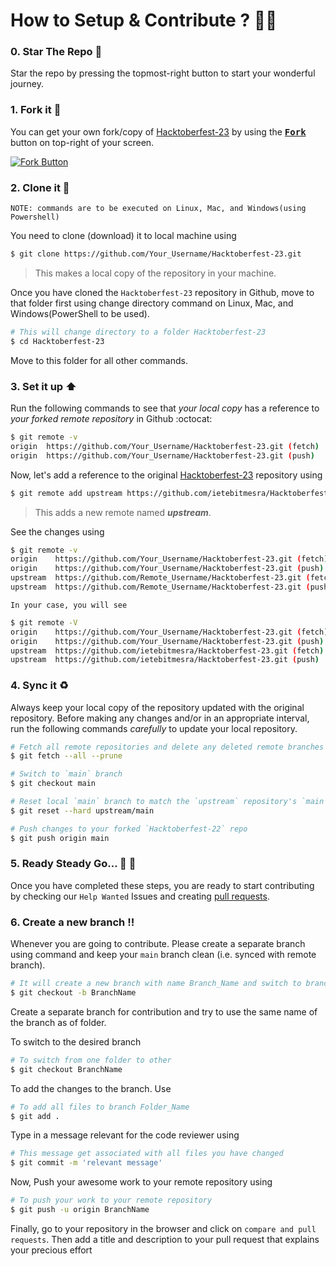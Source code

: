 # How to Setup & Contribute ? 🤷‍♀‍

### 0. Star The Repo :star2:

Star the repo by pressing the topmost-right button to start your wonderful journey.

### 1. Fork it :fork_and_knife:

You can get your own fork/copy of [Hacktoberfest-23](https://github.com/ietebitmesra/Hacktoberfest-23) by using the <a href="https://github.com/ietebitmesra/Hacktoberfest-22/fork"><kbd><b>Fork</b></kbd></a> button on top-right of your screen.

 [![Fork Button](https://github.com/weaponxwolf/Hacktoberfest-22/blob/main/event_data/images/GitHub_Fork_Button.png)](https://github.com/ietebitmesra/Hacktoberfest-23/)


### 2. Clone it :busts_in_silhouette:

`NOTE: commands are to be executed on Linux, Mac, and Windows(using Powershell)`

You need to clone (download) it to local machine using

```sh
$ git clone https://github.com/Your_Username/Hacktoberfest-23.git
```

> This makes a local copy of the repository in your machine.

Once you have cloned the `Hacktoberfest-23` repository in Github, move to that folder first using change directory command on Linux, Mac, and Windows(PowerShell to be used).

```sh
# This will change directory to a folder Hacktoberfest-23
$ cd Hacktoberfest-23
```

Move to this folder for all other commands.

### 3. Set it up :arrow_up:

Run the following commands to see that *your local copy* has a reference to *your forked remote repository* in Github :octocat:

```sh
$ git remote -v
origin  https://github.com/Your_Username/Hacktoberfest-23.git (fetch)
origin  https://github.com/Your_Username/Hacktoberfest-23.git (push)
```

Now, let's add a reference to the original [Hacktoberfest-23](https://github.com/ietebitmesra/Hacktoberfest-23/) repository using

```sh
$ git remote add upstream https://github.com/ietebitmesra/Hacktoberfest-23.git
```

> This adds a new remote named ***upstream***.

See the changes using

```sh
$ git remote -v
origin    https://github.com/Your_Username/Hacktoberfest-23.git (fetch)
origin    https://github.com/Your_Username/Hacktoberfest-23.git (push)
upstream  https://github.com/Remote_Username/Hacktoberfest-23.git (fetch)
upstream  https://github.com/Remote_Username/Hacktoberfest-23.git (push)
```
`In your case, you will see`
```sh
$ git remote -V
origin    https://github.com/Your_Username/Hacktoberfest-23.git (fetch)
origin    https://github.com/Your_Username/Hacktoberfest-23.git (push)
upstream  https://github.com/ietebitmesra/Hacktoberfest-23.git (fetch)
upstream  https://github.com/ietebitmesra/Hacktoberfest-23.git (push)
```

### 4. Sync it :recycle:

Always keep your local copy of the repository updated with the original repository.
Before making any changes and/or in an appropriate interval, run the following commands *carefully* to update your local repository.

```sh
# Fetch all remote repositories and delete any deleted remote branches
$ git fetch --all --prune

# Switch to `main` branch
$ git checkout main

# Reset local `main` branch to match the `upstream` repository's `main` branch
$ git reset --hard upstream/main

# Push changes to your forked `Hacktoberfest-22` repo
$ git push origin main
```

### 5. Ready Steady Go... :turtle: :rabbit2:

Once you have completed these steps, you are ready to start contributing by checking our `Help Wanted` Issues and creating [pull requests](https://github.com/ietebitmesra/Hacktoberfest-23/pulls).

### 6. Create a new branch :bangbang:

Whenever you are going to contribute. Please create a separate branch using command and keep your `main` branch clean (i.e. synced with remote branch).

```sh
# It will create a new branch with name Branch_Name and switch to branch Folder_Name
$ git checkout -b BranchName
```

Create a separate branch for contribution and try to use the same name of the branch as of folder.

To switch to the desired branch

```sh
# To switch from one folder to other
$ git checkout BranchName
```

To add the changes to the branch. Use

```sh
# To add all files to branch Folder_Name
$ git add .
```

Type in a message relevant for the code reviewer using

```sh
# This message get associated with all files you have changed
$ git commit -m 'relevant message'
```

Now, Push your awesome work to your remote repository using

```sh
# To push your work to your remote repository
$ git push -u origin BranchName
```

Finally, go to your repository in the browser and click on `compare and pull requests`.
Then add a title and description to your pull request that explains your precious effort
